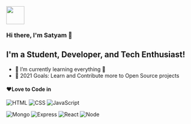 <img src="https://emojis.slackmojis.com/emojis/images/1536351075/4594/blob-wave.gif?1536351075" width="48" style="margin-bottom: -4px"/>

### Hi there, I'm Satyam  👋


## I'm a Student, Developer, and Tech Enthusiast!


- 🌱 I’m currently learning everything 🤣
- 🥅 2021 Goals: Learn and Contribute more to Open Source projects


#### ❤Love to Code in

<p>
 <img alt="HTML" src="https://img.shields.io/badge/-HTML-E34F26?style=flat&logo=Html5&logoColor=white" />
 <img alt="CSS" src="https://img.shields.io/badge/-CSS-1572B6?style=flat&logo=css3&logoColor=white" />
 <img alt="JavaScript" src="https://img.shields.io/badge/-JavaScript-505050?style=flat&logo=JavaScript&logoColor=F7DF1E" />
  <br>
 </p>
<td>
  <img alt="Mongo" src="https://img.shields.io/badge/MongoDB-4EA94B?style=for-the-badge&logo=mongodb&logoColor=white" />
  <img alt="Express" src="https://img.shields.io/badge/Express_JS-CB3837?style=for-the-badge&logo=express&logoColor=white" />
  <img alt="React" src="https://img.shields.io/badge/-React-2C8EBB?style=for-the-badge&logo=react&logoColor=white%22" />
  <img alt="Node" src="https://img.shields.io/badge/Node.js-339933?style=for-the-badge&logo=nodedotjs&logoColor=white" />
 </td>




[website]: https://satyam-raikar.dev/
[twitter]: https://twitter.com/
[youtube]: https://youtube.com/
[instagram]: https://instagram.com/
[linkedin]: https://linkedin.com/in/satyam-raikar
[webdevplaylist]: https://google.com/
[jsplaylist]: https://google.com/
[cssplaylist]: https://google.com/
[reactplaylist]: https://google.com/
